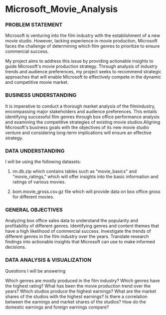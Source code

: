# Microsoft_Movie_Analysis

### PROBLEM STATEMENT

Microsoft is venturing into the film industry with the establishment of a new movie studio. However, lacking experience in movie production, Microsoft faces the challenge of determining which film genres to prioritize to ensure commercial success.

My project aims to address this issue by providing actionable insights to guide Microsoft's movie production strategy. Through analysis of industry trends and audience preferences, my project seeks to recommend strategic approaches that will enable Microsoft to effectively compete in the dynamic and competitive movie market.

### BUSINESS UNDERSTANDING

It is imperative to conduct a thorough market analysis of the filmindustry, encompassing major stakeholders and audience
preferences. This entails identifying successful film genres through box office performance analysis and examining the competitive strategies of existing movie studios.Aligning Microsoft's business goals with the objectives of its new movie studio venture and considering long-term implications will ensure an effective strategy.

### DATA UNDERSTANDING

I will be using the following datasets:

1. im.db.zip which contains tables such as "movie_basics" and "movie_ratings," which will offer insights into the basic
information and ratings of various movies.

2. bom.movie_gross.csv.gz file which will provide data on box office gross for different movies.

### GENERAL OBJECTIVES

Analyzing box office sales data to understand the popularity and profitability of different genres.
Identifying genres and content themes that have a high likelihood of commercial success.
Investigate the trends of different genres in the film industry over the years.
Translate research findings into actionable insights that Microsoft can use to make informed decisions.

### DATA ANALYSIS & VISUALIZATION
Questions I will be answering

Which genres are mostly produced in the film industry?
Which genres have the highest rating?
What has been the movie production trend over the years?
Which studios produce the highest earnings?
What are the market shares of the studios with the highest earnings?
Is there a correlation between the earnings and market shares of the studios?
How do the domestic earnings and foreign earnings compare?